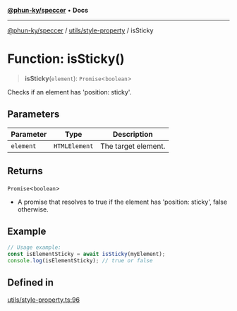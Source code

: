 [**@phun-ky/speccer**](../../../README.md) • **Docs**

***

[@phun-ky/speccer](../../../README.md) / [utils/style-property](../README.md) / isSticky

# Function: isSticky()

> **isSticky**(`element`): `Promise`\<`boolean`\>

Checks if an element has 'position: sticky'.

## Parameters

| Parameter | Type | Description |
| ------ | ------ | ------ |
| `element` | `HTMLElement` | The target element. |

## Returns

`Promise`\<`boolean`\>

- A promise that resolves to true if the element has 'position: sticky', false otherwise.

## Example

```ts
// Usage example:
const isElementSticky = await isSticky(myElement);
console.log(isElementSticky); // true or false
```

## Defined in

[utils/style-property.ts:96](https://github.com/phun-ky/speccer/blob/main/src/utils/style-property.ts#L96)
